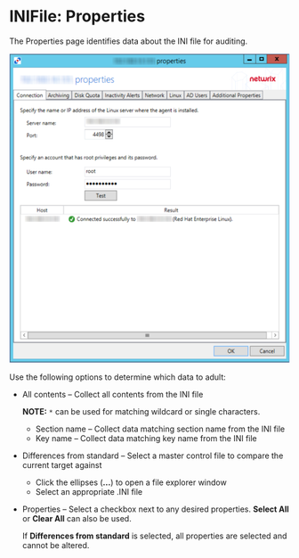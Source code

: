 # INIFile: Properties

The Properties page identifies data about the INI file for auditing.

![INI File Data Collector Wizard Properties page](/static/img/product_docs/activitymonitor/activitymonitor/install/agent/properties.png)

Use the following options to determine which data to adult:

- All contents – Collect all contents from the INI file

  __NOTE:__ ```*``` can be used for matching wildcard or single characters.

  - Section name – Collect data matching section name from the INI file
  - Key name – Collect data matching key name from the INI file
- Differences from standard – Select a master control file to compare the current target against

  - Click the ellipses (__…__) to open a file explorer window
  - Select an appropriate .INI file
- Properties – Select a checkbox next to any desired properties. __Select All__ or __Clear All__ can also be used.

  If __Differences from standard__ is selected, all properties are selected and cannot be altered.
